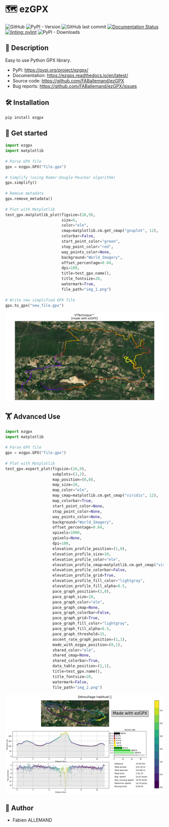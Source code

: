 # 🗺️ ezGPX

![GitHub](https://img.shields.io/github/license/FABallemand/ezGPX)
![PyPI - Version](https://img.shields.io/pypi/v/ezgpx)
![GitHub last commit](https://img.shields.io/github/last-commit/FABallemand/ezGPX/main)
[![Documentation Status](https://readthedocs.org/projects/ezgpx/badge/?version=latest)](https://ezgpx.readthedocs.io/en/latest/?badge=latest)
[![linting: pylint](https://img.shields.io/badge/linting-pylint-yellowgreen)](https://github.com/pylint-dev/pylint)
![PyPI - Downloads](https://img.shields.io/pypi/dm/ezgpx)
<!-- ![CI](https://github.com/FABallemand/ezGPX/actions/workflows/ci.yml/badge.svg?event=push) -->

## 🔎 Description
Easy to use Python GPX library.

- PyPi: https://pypi.org/project/ezgpx/
- Documentation: https://ezgpx.readthedocs.io/en/latest/
- Source code: https://github.com/FABallemand/ezGPX
- Bug reports: https://github.com/FABallemand/ezGPX/issues

## 🛠️ Installation

```bash
pip install ezgpx
```

## 🏁 Get started

```python
import ezgpx
import matplotlib

# Parse GPX file
gpx = ezgpx.GPX("file.gpx")

# Simplify (using Ramer-Dougle-Peucker algorithm)
gpx.simplify()

# Remove metadata
gpx.remove_metadata()

# Plot with Matplotlib
test_gpx.matplotlib_plot(figsize=(16,9),
                         size=6,
                         color="ele",
                         cmap=matplotlib.cm.get_cmap("gnuplot", 12),
                         colorbar=False,
                         start_point_color="green",
                         stop_point_color="red",
                         way_points_color=None,
                         background="World_Imagery",
                         offset_percentage=0.04,
                         dpi=100,
                         title=test_gpx.name(),
                         title_fontsize=20,
                         watermark=True,
                         file_path="img_1.png")

# Write new simplified GPX file
gpx.to_gpx("new_file.gpx")
```
![](img/matplotlib_plot_1.jpg)

## 🏋️ Advanced Use

```python
import ezgpx
import matplotlib

# Parse GPX file
gpx = ezgpx.GPX("file.gpx")

# Plot with Matplotlib
test_gpx.expert_plot(figsize=(16,9),
                     subplots=(3,2),
                     map_position=(0,0),
                     map_size=10,
                     map_color="ele",
                     map_cmap=matplotlib.cm.get_cmap("viridis", 12),
                     map_colorbar=True,
                     start_point_color=None,
                     stop_point_color=None,
                     way_points_color=None,
                     background="World_Imagery",
                     offset_percentage=0.04,
                     xpixels=1000,
                     ypixels=None,
                     dpi=100,
                     elevation_profile_position=(1,0),
                     elevation_profile_size=10,
                     elevation_profile_color="ele",
                     elevation_profile_cmap=matplotlib.cm.get_cmap("viridis", 12),
                     elevation_profile_colorbar=False,
                     elevation_profile_grid=True,
                     elevation_profile_fill_color="lightgray",
                     elevation_profile_fill_alpha=0.5,
                     pace_graph_position=(2,0),
                     pace_graph_size=10,
                     pace_graph_color="ele",
                     pace_graph_cmap=None,
                     pace_graph_colorbar=False,
                     pace_graph_grid=True,
                     pace_graph_fill_color="lightgray",
                     pace_graph_fill_alpha=0.5,
                     pace_graph_threshold=15,
                     ascent_rate_graph_position=(1,1),
                     made_with_ezgpx_position=(0,1),
                     shared_color="ele",
                     shared_cmap=None,
                     shared_colorbar=True,
                     data_table_position=(2,1),
                     title=test_gpx.name(),
                     title_fontsize=20,
                     watermark=False,
                     file_path="img_2.png")
```
![](img/expert_plot_1.jpg)

## 👤 Author
- Fabien ALLEMAND